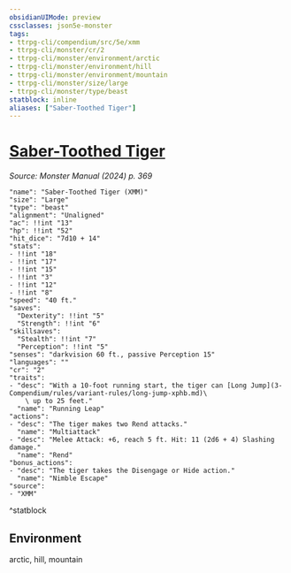 ```yaml
---
obsidianUIMode: preview
cssclasses: json5e-monster
tags:
- ttrpg-cli/compendium/src/5e/xmm
- ttrpg-cli/monster/cr/2
- ttrpg-cli/monster/environment/arctic
- ttrpg-cli/monster/environment/hill
- ttrpg-cli/monster/environment/mountain
- ttrpg-cli/monster/size/large
- ttrpg-cli/monster/type/beast
statblock: inline
aliases: ["Saber-Toothed Tiger"]
---
```

# [Saber-Toothed Tiger](3-Compendium\bestiary\beast/saber-toothed-tiger-xmm.md)
*Source: Monster Manual (2024) p. 369*  

```statblock
"name": "Saber-Toothed Tiger (XMM)"
"size": "Large"
"type": "beast"
"alignment": "Unaligned"
"ac": !!int "13"
"hp": !!int "52"
"hit_dice": "7d10 + 14"
"stats":
- !!int "18"
- !!int "17"
- !!int "15"
- !!int "3"
- !!int "12"
- !!int "8"
"speed": "40 ft."
"saves":
  "Dexterity": !!int "5"
  "Strength": !!int "6"
"skillsaves":
  "Stealth": !!int "7"
  "Perception": !!int "5"
"senses": "darkvision 60 ft., passive Perception 15"
"languages": ""
"cr": "2"
"traits":
- "desc": "With a 10-foot running start, the tiger can [Long Jump](3-Compendium/rules/variant-rules/long-jump-xphb.md)\
    \ up to 25 feet."
  "name": "Running Leap"
"actions":
- "desc": "The tiger makes two Rend attacks."
  "name": "Multiattack"
- "desc": "Melee Attack: +6, reach 5 ft. Hit: 11 (2d6 + 4) Slashing damage."
  "name": "Rend"
"bonus_actions":
- "desc": "The tiger takes the Disengage or Hide action."
  "name": "Nimble Escape"
"source":
- "XMM"
```
^statblock

## Environment

arctic, hill, mountain